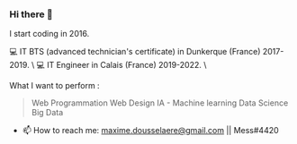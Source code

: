 ### Hi there 👋

I start coding in 2016.

💻 IT BTS (advanced technician's certificate) in Dunkerque (France) 2017-2019. \\
💻 IT Engineer in Calais (France) 2019-2022. \\

What I want to perform : 
  > Web Programmation
  > Web Design
  > IA - Machine learning
  > Data Science
  > Big Data


- 📫 How to reach me: maxime.dousselaere@gmail.com || Mess#4420
